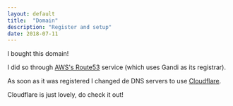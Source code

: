 ```yaml
---
layout: default
title:  "Domain"
description: "Register and setup"
date: 2018-07-11
---
```


I bought this domain!

I did so through [AWS's Route53](https://aws.amazon.com/route53/) service (which uses Gandi as its registrar).

As soon as it was registered I changed de DNS servers to use [Cloudflare](https://www.cloudflare.com/).

Cloudflare is just lovely, do check it out!
